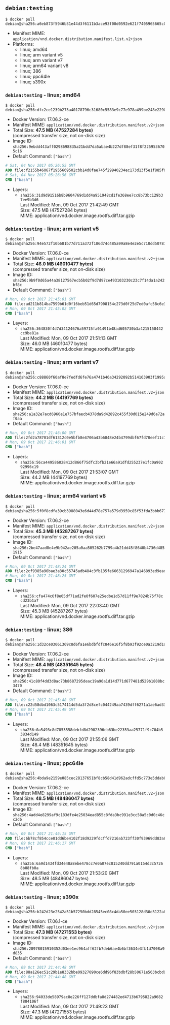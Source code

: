 ## `debian:testing`

```console
$ docker pull debian@sha256:a6eb873f5946b31e44d3f6111b3ace93f00d0592e621f7405965665c0e7dc146
```

-	Manifest MIME: `application/vnd.docker.distribution.manifest.list.v2+json`
-	Platforms:
	-	linux; amd64
	-	linux; arm variant v5
	-	linux; arm variant v7
	-	linux; arm64 variant v8
	-	linux; 386
	-	linux; ppc64le
	-	linux; s390x

### `debian:testing` - linux; amd64

```console
$ docker pull debian@sha256:dfc2ce1239b273a40178796c31680c5583e9c77e978a499be248e2290370542e
```

-	Docker Version: 17.06.2-ce
-	Manifest MIME: `application/vnd.docker.distribution.manifest.v2+json`
-	Total Size: **47.5 MB (47527284 bytes)**  
	(compressed transfer size, not on-disk size)
-	Image ID: `sha256:9ebdd443aff0298698835a21bdd7da5abae4b227df88ef31f8f2259536705c16`
-	Default Command: `["bash"]`

```dockerfile
# Sat, 04 Nov 2017 05:26:55 GMT
ADD file:f2155b46067f1955669502cbb14d0fae745f29940234ec173d13f5e1f885f041 in / 
# Sat, 04 Nov 2017 05:26:56 GMT
CMD ["bash"]
```

-	Layers:
	-	`sha256:31d9d91516b8b9604769d1dd4a951948cd1fe368ee7cc8b73bc129b37ee9b3d6`  
		Last Modified: Mon, 09 Oct 2017 21:42:49 GMT  
		Size: 47.5 MB (47527284 bytes)  
		MIME: application/vnd.docker.image.rootfs.diff.tar.gzip

### `debian:testing` - linux; arm variant v5

```console
$ docker pull debian@sha256:94e572f10b681b77d711a372f186d74c485a99a8e4e2e5c710dd507811a9bf1c
```

-	Docker Version: 17.06.0-ce
-	Manifest MIME: `application/vnd.docker.distribution.manifest.v2+json`
-	Total Size: **46.0 MB (46010477 bytes)**  
	(compressed transfer size, not on-disk size)
-	Image ID: `sha256:9b9f0d65a44a38127567ecb5b02f9d7d97ce493103230c23c7f14da1a242bf8c`
-	Default Command: `["bash"]`

```dockerfile
# Mon, 09 Oct 2017 21:45:01 GMT
ADD file:ad211b814ba7599b61d0f16beb51d65d7908154c273d0f25d7ed0afc58c6e3d7 in / 
# Mon, 09 Oct 2017 21:45:02 GMT
CMD ["bash"]
```

-	Layers:
	-	`sha256:364830f4d7d34124676a59715fa01491b48ad605730b3a4215158442cc9be81a`  
		Last Modified: Mon, 09 Oct 2017 21:51:13 GMT  
		Size: 46.0 MB (46010477 bytes)  
		MIME: application/vnd.docker.image.rootfs.diff.tar.gzip

### `debian:testing` - linux; arm variant v7

```console
$ docker pull debian@sha256:c88860f60af8e7fedfd6fe76a4741b46a34292092b514163903f1995ab5ba16c
```

-	Docker Version: 17.06.0-ce
-	Manifest MIME: `application/vnd.docker.distribution.manifest.v2+json`
-	Total Size: **44.2 MB (44197769 bytes)**  
	(compressed transfer size, not on-disk size)
-	Image ID: `sha256:a1a32e7acd6960e1e757bfaecb4378da9d42892c455f30d015e249d6a72af0aa`
-	Default Command: `["bash"]`

```dockerfile
# Mon, 09 Oct 2017 21:46:00 GMT
ADD file:2fd2a78701df61312c0e5bfb8e4706a43b6848e24b4799dbf67fd70eef11c1a3 in / 
# Mon, 09 Oct 2017 21:46:01 GMT
CMD ["bash"]
```

-	Layers:
	-	`sha256:56ca449586028412d866f75dfc3bfb21e66a91dfd255237e1fc0a90292996c19`  
		Last Modified: Mon, 09 Oct 2017 21:53:07 GMT  
		Size: 44.2 MB (44197769 bytes)  
		MIME: application/vnd.docker.image.rootfs.diff.tar.gzip

### `debian:testing` - linux; arm64 variant v8

```console
$ docker pull debian@sha256:5f0f8cdfa39cb3988043e6d44d78e757a579d3959c85f53fda3bbb67716658d8
```

-	Docker Version: 17.06.2-ce
-	Manifest MIME: `application/vnd.docker.distribution.manifest.v2+json`
-	Total Size: **45.3 MB (45287267 bytes)**  
	(compressed transfer size, not on-disk size)
-	Image ID: `sha256:2be47aad8e4e9b942ae205a0aa505262b7799a4b21dd45f8640b4736d4851915`
-	Default Command: `["bash"]`

```dockerfile
# Mon, 09 Oct 2017 21:48:24 GMT
ADD file:2cf9385a96bae3a30c55745adb484c3fb135fe66631296947a146893ed9ead18 in / 
# Mon, 09 Oct 2017 21:48:25 GMT
CMD ["bash"]
```

-	Layers:
	-	`sha256:cfa474c6f8e05df71ad2fe0f607e25edbe1d57d11ff9e7024b75f78ccd23b1a7`  
		Last Modified: Mon, 09 Oct 2017 22:03:40 GMT  
		Size: 45.3 MB (45287267 bytes)  
		MIME: application/vnd.docker.image.rootfs.diff.tar.gzip

### `debian:testing` - linux; 386

```console
$ docker pull debian@sha256:1d32ce03061369c8d6fa1e6bdbfdfc846e16f5f8b93f92ce0a3219d1d52a022d
```

-	Docker Version: 17.06.2-ce
-	Manifest MIME: `application/vnd.docker.distribution.manifest.v2+json`
-	Total Size: **48.4 MB (48351645 bytes)**  
	(compressed transfer size, not on-disk size)
-	Image ID: `sha256:41c80f4dd3d8ac73b8687295deac19a90a1d14d771d677481d529b1808bc3470`
-	Default Command: `["bash"]`

```dockerfile
# Mon, 09 Oct 2017 21:45:48 GMT
ADD file:c22d58dbd1063c5174114d5da3f2d8cefc044249aa7439dff6271a1ae6ad3395 in / 
# Mon, 09 Oct 2017 21:45:49 GMT
CMD ["bash"]
```

-	Layers:
	-	`sha256:0a5493c8d7853558debfd8d2902396cb63be22353aa25771f9c704b53834d149`  
		Last Modified: Mon, 09 Oct 2017 21:55:06 GMT  
		Size: 48.4 MB (48351645 bytes)  
		MIME: application/vnd.docker.image.rootfs.diff.tar.gzip

### `debian:testing` - linux; ppc64le

```console
$ docker pull debian@sha256:4bda9e2159e085cec28137651bf8cb58d41d962adcffd5c773e5ddab0075785e
```

-	Docker Version: 17.06.2-ce
-	Manifest MIME: `application/vnd.docker.distribution.manifest.v2+json`
-	Total Size: **48.5 MB (48486047 bytes)**  
	(compressed transfer size, not on-disk size)
-	Image ID: `sha256:4add4e8299af9c183dfe4e25034ead855c8fda3bc991e3cc58a5c0d0c46cc2d6`
-	Default Command: `["bash"]`

```dockerfile
# Mon, 09 Oct 2017 21:46:15 GMT
ADD file:6b78cf854cce81dd6be4102f18d9229fdcffd7216ab723ff30f93969dd83a8be in / 
# Mon, 09 Oct 2017 21:46:17 GMT
CMD ["bash"]
```

-	Layers:
	-	`sha256:6a9d1434fd34e48a8ebe478cc7e0a07ec815240dd791a0154d3c57268b08fb0a`  
		Last Modified: Mon, 09 Oct 2017 21:53:20 GMT  
		Size: 48.5 MB (48486047 bytes)  
		MIME: application/vnd.docker.image.rootfs.diff.tar.gzip

### `debian:testing` - linux; s390x

```console
$ docker pull debian@sha256:b242d23e2542a51b57250bdd28545ec08c4da50ee503128d30e3122a8fffb374
```

-	Docker Version: 17.06.1-ce
-	Manifest MIME: `application/vnd.docker.distribution.manifest.v2+json`
-	Total Size: **47.3 MB (47271553 bytes)**  
	(compressed transfer size, not on-disk size)
-	Image ID: `sha256:28978015910352d03ee1ec964aff62fb7deb6ae4b6bf3634e3fb1d7008a9d835`
-	Default Command: `["bash"]`

```dockerfile
# Mon, 09 Oct 2017 21:44:48 GMT
ADD file:88a126ec51c29b1e8332bbe09327090ce6dd96f83bdbf28b50671e563bcbd9da in / 
# Mon, 09 Oct 2017 21:44:48 GMT
CMD ["bash"]
```

-	Layers:
	-	`sha256:94033de58979ac8e226ff127ddbfa8d274482ed4713b6795822a9682f884106f`  
		Last Modified: Mon, 09 Oct 2017 21:49:23 GMT  
		Size: 47.3 MB (47271553 bytes)  
		MIME: application/vnd.docker.image.rootfs.diff.tar.gzip
